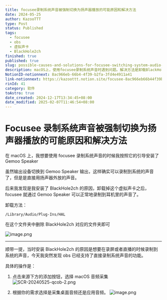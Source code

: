 ```yaml
---
title: focusee录制系统声音被强制切换为扬声器播放的可能原因和解决方法
date: 2024-05-25
author: KazooTTT
type: Post
status: Published
tags:
  - focusee
  - obs
  - 虚拟声卡
  - BlackHole2ch
finished: true
published: true
slug: possible-causes-and-solutions-for-focusee-switching-system-audio-to-speaker-playback-forcibly
description: macOS上，使用focusee录制系统声音时遇到问题。解决方法是卸载BlackHole2ch，并通过obs选择录制桌面音频或应用音频。
NotionID-notionnext: 8ac966eb-66b4-4f39-b2fa-3fd4e4911a41
link-notionnext: https://kazoottt.notion.site/focusee-8ac966eb66b44f39b2fa3fd4e4911a41
rinId: 41
category: 软件
toAstro: true
date_created: 2024-12-17T13:34:45+08:00
date_modified: 2025-02-07T11:46:54+08:00
---
```


# Focusee 录制系统声音被强制切换为扬声器播放的可能原因和解决方法

在 macOS 上，我想要使用 focusee 录制系统声音的时候我按照它的引导安装了 Gemoo Speaker

虽然输出设备切换到 Gemoo Speaker 输出，这样确实可以录制到系统的声音了，但是是直接用扬声器外放的声音。

后来我发现是我安装了 BlackHole2ch 的原因，卸载掉这个虚拟声卡之后，focusee 就通过 Gemoo Speaker 可以正常地录制到耳机里的声音了。

卸载方法：

`/Library/Audio/Plug-Ins/HAL`

在这个文件夹中删除 BlackHole2ch 对应的文件夹即可

![image.png](https://pictures.kazoottt.top/2024/05/20240525-26e60249b527dc5dc46c78eb123769bf.png)

---

顺带一提，当时安装 BlackHole2ch 的原因是想要在录屏或者直播的时候录制到系统的声音，今天我突然发现 obs 已经支持了直接录制系统声音的功能。

具体的操作是：

1. 点击来源下方的添加按钮，选择 macOS 音频采集
![SCR-20240525-qcob-2.png](https://pictures.kazoottt.top/2024/05/20240525-862b985a72997075bf72d8dd84efa46c.png)

2. 根据你的需求选择是采集桌面音频还是应用音频。
![image.png](https://pictures.kazoottt.top/2024/05/20240525-b1ea5d3a03406f26588601ed66067a05.png)
